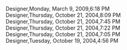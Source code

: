 ﻿Designer,Monday, March 9, 2009,6:18 PM  Designer,Thursday, October 21, 2004,8:09 PM  Designer,Thursday, October 21, 2004,7:45 PM  Designer,Thursday, October 21, 2004,7:22 PM  Designer,Thursday, October 21, 2004,7:05 PM  Designer,Tuesday, October 19, 2004,4:56 PM